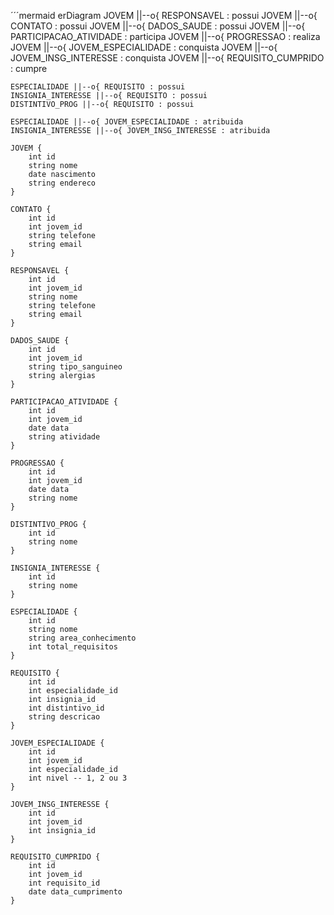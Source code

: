 ´´´mermaid
erDiagram
    JOVEM ||--o{ RESPONSAVEL : possui
    JOVEM ||--o{ CONTATO : possui
    JOVEM ||--o{ DADOS_SAUDE : possui
    JOVEM ||--o{ PARTICIPACAO_ATIVIDADE : participa
    JOVEM ||--o{ PROGRESSAO : realiza
    JOVEM ||--o{ JOVEM_ESPECIALIDADE : conquista
    JOVEM ||--o{ JOVEM_INSG_INTERESSE : conquista
    JOVEM ||--o{ REQUISITO_CUMPRIDO : cumpre

    ESPECIALIDADE ||--o{ REQUISITO : possui
    INSIGNIA_INTERESSE ||--o{ REQUISITO : possui
    DISTINTIVO_PROG ||--o{ REQUISITO : possui

    ESPECIALIDADE ||--o{ JOVEM_ESPECIALIDADE : atribuida
    INSIGNIA_INTERESSE ||--o{ JOVEM_INSG_INTERESSE : atribuida

    JOVEM {
        int id
        string nome
        date nascimento
        string endereco
    }

    CONTATO {
        int id
        int jovem_id
        string telefone
        string email
    }

    RESPONSAVEL {
        int id
        int jovem_id
        string nome
        string telefone
        string email
    }

    DADOS_SAUDE {
        int id
        int jovem_id
        string tipo_sanguineo
        string alergias
    }

    PARTICIPACAO_ATIVIDADE {
        int id
        int jovem_id
        date data
        string atividade
    }

    PROGRESSAO {
        int id
        int jovem_id
        date data
        string nome
    }

    DISTINTIVO_PROG {
        int id
        string nome
    }

    INSIGNIA_INTERESSE {
        int id
        string nome
    }

    ESPECIALIDADE {
        int id
        string nome
        string area_conhecimento
        int total_requisitos
    }

    REQUISITO {
        int id
        int especialidade_id
        int insignia_id
        int distintivo_id
        string descricao
    }

    JOVEM_ESPECIALIDADE {
        int id
        int jovem_id
        int especialidade_id
        int nivel -- 1, 2 ou 3
    }

    JOVEM_INSG_INTERESSE {
        int id
        int jovem_id
        int insignia_id
    }

    REQUISITO_CUMPRIDO {
        int id
        int jovem_id
        int requisito_id
        date data_cumprimento
    }
